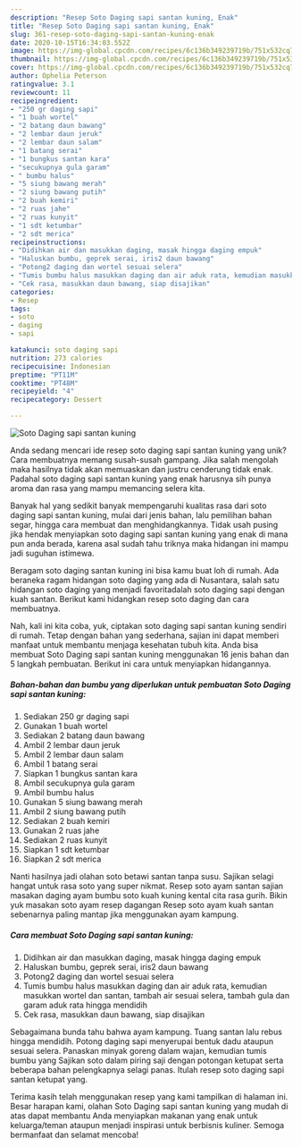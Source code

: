 ```yaml
---
description: "Resep Soto Daging sapi santan kuning, Enak"
title: "Resep Soto Daging sapi santan kuning, Enak"
slug: 361-resep-soto-daging-sapi-santan-kuning-enak
date: 2020-10-15T16:34:03.552Z
image: https://img-global.cpcdn.com/recipes/6c136b349239719b/751x532cq70/soto-daging-sapi-santan-kuning-foto-resep-utama.jpg
thumbnail: https://img-global.cpcdn.com/recipes/6c136b349239719b/751x532cq70/soto-daging-sapi-santan-kuning-foto-resep-utama.jpg
cover: https://img-global.cpcdn.com/recipes/6c136b349239719b/751x532cq70/soto-daging-sapi-santan-kuning-foto-resep-utama.jpg
author: Ophelia Peterson
ratingvalue: 3.1
reviewcount: 11
recipeingredient:
- "250 gr daging sapi"
- "1 buah wortel"
- "2 batang daun bawang"
- "2 lembar daun jeruk"
- "2 lembar daun salam"
- "1 batang serai"
- "1 bungkus santan kara"
- "secukupnya gula garam"
- " bumbu halus"
- "5 siung bawang merah"
- "2 siung bawang putih"
- "2 buah kemiri"
- "2 ruas jahe"
- "2 ruas kunyit"
- "1 sdt ketumbar"
- "2 sdt merica"
recipeinstructions:
- "Didihkan air dan masukkan daging, masak hingga daging empuk"
- "Haluskan bumbu, geprek serai, iris2 daun bawang"
- "Potong2 daging dan wortel sesuai selera"
- "Tumis bumbu halus masukkan daging dan air aduk rata, kemudian masukkan wortel dan santan, tambah air sesuai selera, tambah gula dan garam aduk rata hingga mendidih"
- "Cek rasa, masukkan daun bawang, siap disajikan"
categories:
- Resep
tags:
- soto
- daging
- sapi

katakunci: soto daging sapi 
nutrition: 273 calories
recipecuisine: Indonesian
preptime: "PT11M"
cooktime: "PT48M"
recipeyield: "4"
recipecategory: Dessert

---
```



![Soto Daging sapi santan kuning](https://img-global.cpcdn.com/recipes/6c136b349239719b/751x532cq70/soto-daging-sapi-santan-kuning-foto-resep-utama.jpg)

Anda sedang mencari ide resep soto daging sapi santan kuning yang unik? Cara membuatnya memang susah-susah gampang. Jika salah mengolah maka hasilnya tidak akan memuaskan dan justru cenderung tidak enak. Padahal soto daging sapi santan kuning yang enak harusnya sih punya aroma dan rasa yang mampu memancing selera kita.

Banyak hal yang sedikit banyak mempengaruhi kualitas rasa dari soto daging sapi santan kuning, mulai dari jenis bahan, lalu pemilihan bahan segar, hingga cara membuat dan menghidangkannya. Tidak usah pusing jika hendak menyiapkan soto daging sapi santan kuning yang enak di mana pun anda berada, karena asal sudah tahu triknya maka hidangan ini mampu jadi suguhan istimewa.

Beragam soto daging santan kuning ini bisa kamu buat loh di rumah. Ada beraneka ragam hidangan soto daging yang ada di Nusantara, salah satu hidangan soto daging yang menjadi favoritadalah soto daging sapi dengan kuah santan. Berikut kami hidangkan resep soto daging dan cara membuatnya.


Nah, kali ini kita coba, yuk, ciptakan soto daging sapi santan kuning sendiri di rumah. Tetap dengan bahan yang sederhana, sajian ini dapat memberi manfaat untuk membantu menjaga kesehatan tubuh kita. Anda bisa membuat Soto Daging sapi santan kuning menggunakan 16 jenis bahan dan 5 langkah pembuatan. Berikut ini cara untuk menyiapkan hidangannya.

<!--inarticleads1-->

##### Bahan-bahan dan bumbu yang diperlukan untuk pembuatan Soto Daging sapi santan kuning:

1. Sediakan 250 gr daging sapi
1. Gunakan 1 buah wortel
1. Sediakan 2 batang daun bawang
1. Ambil 2 lembar daun jeruk
1. Ambil 2 lembar daun salam
1. Ambil 1 batang serai
1. Siapkan 1 bungkus santan kara
1. Ambil secukupnya gula garam
1. Ambil  bumbu halus
1. Gunakan 5 siung bawang merah
1. Ambil 2 siung bawang putih
1. Sediakan 2 buah kemiri
1. Gunakan 2 ruas jahe
1. Sediakan 2 ruas kunyit
1. Siapkan 1 sdt ketumbar
1. Siapkan 2 sdt merica


Nanti hasilnya jadi olahan soto betawi santan tanpa susu. Sajikan selagi hangat untuk rasa soto yang super nikmat. Resep soto ayam santan sajian masakan daging ayam bumbu soto kuah kuning kental cita rasa gurih. Bikin yuk masakan soto ayam resep dagangan Resep soto ayam kuah santan sebenarnya paling mantap jika menggunakan ayam kampung. 

<!--inarticleads2-->

##### Cara membuat Soto Daging sapi santan kuning:

1. Didihkan air dan masukkan daging, masak hingga daging empuk
1. Haluskan bumbu, geprek serai, iris2 daun bawang
1. Potong2 daging dan wortel sesuai selera
1. Tumis bumbu halus masukkan daging dan air aduk rata, kemudian masukkan wortel dan santan, tambah air sesuai selera, tambah gula dan garam aduk rata hingga mendidih
1. Cek rasa, masukkan daun bawang, siap disajikan


Sebagaimana bunda tahu bahwa ayam kampung. Tuang santan lalu rebus hingga mendidih. Potong daging sapi menyerupai bentuk dadu ataupun sesuai selera. Panaskan minyak goreng dalam wajan, kemudian tumis bumbu yang Sajikan soto dalam piring saji dengan potongan ketupat serta beberapa bahan pelengkapnya selagi panas. Itulah resep soto daging sapi santan ketupat yang. 

Terima kasih telah menggunakan resep yang kami tampilkan di halaman ini. Besar harapan kami, olahan Soto Daging sapi santan kuning yang mudah di atas dapat membantu Anda menyiapkan makanan yang enak untuk keluarga/teman ataupun menjadi inspirasi untuk berbisnis kuliner. Semoga bermanfaat dan selamat mencoba!
